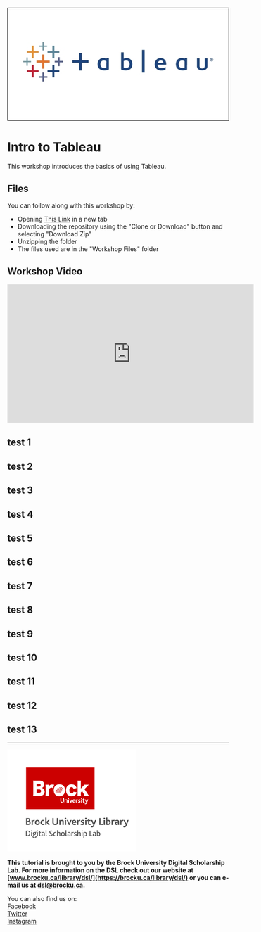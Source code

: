 ![Tableau Logo][imglogo]


# Intro to Tableau
 This workshop introduces the basics of using Tableau.
 
## Files 
You can follow along with this workshop by: 

- Opening [This Link](https://github.com/BrockDSL/Intro_to_Tableau_Workshop) in a new tab
- Downloading the repository using the "Clone or Download" button and selecting "Download Zip"
- Unzipping the folder
- The files used are in the "Workshop Files" folder


## Workshop Video
 <iframe width="560" height="315" src="https://www.youtube.com/embed/AJ4x-kwf5GM" frameborder="0" allow="accelerometer; autoplay; encrypted-media; gyroscope; picture-in-picture" allowfullscreen></iframe>


## test 1
## test 2
## test 3
## test 4
## test 5
## test 6
## test 7
## test 8
## test 9
## test 10
## test 11
## test 12
## test 13

---    
  
![DSL Logo][dsllogo]  
  
**This tutorial is brought to you by the Brock University Digital Scholarship Lab.  For more information on the DSL check out our website at [www.brocku.ca/library/dsl/](https://brocku.ca/library/dsl/) or you can e-mail us at dsl@brocku.ca.**  
  
You can also find us on:  
[Facebook](https://www.facebook.com/Brock-University-Digital-Scholarship-Lab-349407235866792/)  
[Twitter](https://twitter.com/brock_dsl)  
[Instagram](https://www.instagram.com/brock_dsl/?hl=en)  
  









<!--- Please use reference style images so that it is easier to update pictures later --->

[dsllogo]: dsl_logo.png
[imglogo]: tabimg.jpg

